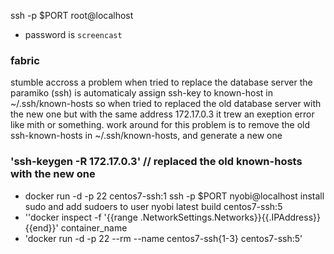  ssh -p $PORT root@localhost
- password is `screencast`


### fabric
 stumble accross a problem when tried to replace the database server
 the paramiko (ssh) is automaticaly assign ssh-key to known-host in ~/.ssh/known-hosts
 so when tried to replaced the old database server with the new one but with the same address 172.17.0.3
 it trew an exeption error like mith or something.
 work around for this problem is to remove the old ssh-known-hosts in ~/.ssh/known-hosts, and generate a new one

### 'ssh-keygen -R 172.17.0.3' // replaced the old known-hosts with the new one
- docker run -d -p 22 centos7-ssh:1
 ssh -p $PORT nyobi@localhost
 install sudo and add sudoers to user nyobi
 latest build centos7-ssh:5
- ''docker inspect -f '{{range .NetworkSettings.Networks}}{{.IPAddress}}{{end}}' container_name 
- 'docker run -d -p 22 --rm --name centos7-ssh{1-3} centos7-ssh:5'
